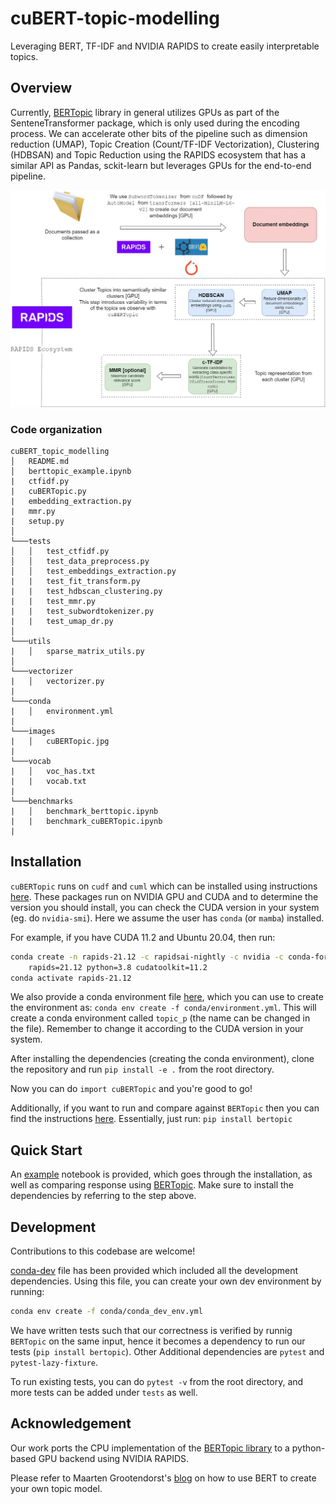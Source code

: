 # cuBERT-topic-modelling

Leveraging BERT, TF-IDF and NVIDIA RAPIDS to create easily interpretable topics.

## Overview

Currently, [BERTopic](https://github.com/MaartenGr/BERTopic) library in general utilizes GPUs as part of the SenteneTransformer package, which is only used during the encoding process. We can accelerate other bits of the pipeline such as dimension reduction (UMAP), Topic Creation (Count/TF-IDF Vectorization), Clustering (HDBSAN) and Topic Reduction using the RAPIDS ecosystem that has a similar API as Pandas, sckit-learn but leverages GPUs for the end-to-end pipeline.

![Overview of pipeline design](images/cuBERTopic.jpg)

### Code organization

```
cuBERT_topic_modelling
│   README.md
│   berttopic_example.ipynb
|   ctfidf.py
|   cuBERTopic.py
|   embedding_extraction.py
|   mmr.py
|   setup.py
│
└───tests
│   │   test_ctfidf.py
│   │   test_data_preprocess.py
│   │   test_embeddings_extraction.py
|   |   test_fit_transform.py
|   |   test_hdbscan_clustering.py
|   |   test_mmr.py
|   |   test_subwordtokenizer.py
|   |   test_umap_dr.py
│   
└───utils
|   │   sparse_matrix_utils.py
│   
└───vectorizer
|   │   vectorizer.py
| 
└───conda
|   │   environment.yml
|
└───images
|   │   cuBERTopic.jpg
|
└───vocab
|   │   voc_has.txt
|   |   vocab.txt
|
└───benchmarks
|   │   benchmark_berttopic.ipynb
|   |   benchmark_cuBERTopic.ipynb
|
```

## Installation

`cuBERTopic` runs on `cudf` and `cuml` which can be installed using instructions [here](https://rapids.ai/start.html). These packages run on NVIDIA GPU and CUDA and to determine the version you should install, you can check the CUDA version in your system (eg. do `nvidia-smi`). Here we assume the user has `conda` (or `mamba`) installed.

For example, if you have CUDA 11.2 and Ubuntu 20.04, then run:

```bash
conda create -n rapids-21.12 -c rapidsai-nightly -c nvidia -c conda-forge \
    rapids=21.12 python=3.8 cudatoolkit=11.2
conda activate rapids-21.12
```

We also provide a conda environment file [here](conda/environment.yml), which you can use to create the environment as: `conda env create -f conda/environment.yml`. This will create a conda environment called `topic_p` (the name can be changed in the file). Remember to change it according to the CUDA version in your system.

After installing the dependencies (creating the conda environment), clone the repository and run `pip install -e .` from the root directory. 

Now you can do `import cuBERTopic` and you're good to go!

Additionally, if you want to run and compare against `BERTopic` then you can find the instructions [here](https://github.com/MaartenGr/BERTopic). Essentially, just run: `pip install bertopic`

## Quick Start

An [example](berttopic_example.ipynb) notebook is provided, which goes through the installation, as well as comparing response using [BERTopic](https://github.com/MaartenGr/BERTopic). Make sure to install the dependencies by referring to the step above.

## Development

Contributions to this codebase are welcome! 

[conda-dev](conda/conda_dev_env.yml) file has been provided which included all the development dependencies. Using this file, you can create your own dev environment by running: 

```bash
conda env create -f conda/conda_dev_env.yml
```

We have written tests such that our correctness is verified by runnig `BERTopic` on the same input, hence it becomes a dependency to run our tests (`pip install bertopic`). Other Additional dependencies are `pytest` and `pytest-lazy-fixture`.

To run existing tests, you can do `pytest -v` from the root directory, and more tests can be added under `tests` as well.

## Acknowledgement

Our work ports the CPU implementation of the [BERTopic library](https://github.com/MaartenGr/BERTopic) to a python-based GPU backend using NVIDIA RAPIDS.

Please refer to Maarten Grootendorst's [blog](https://towardsdatascience.com/topic-modeling-with-bert-779f7db187e6) on how to use BERT to create your own topic model.
